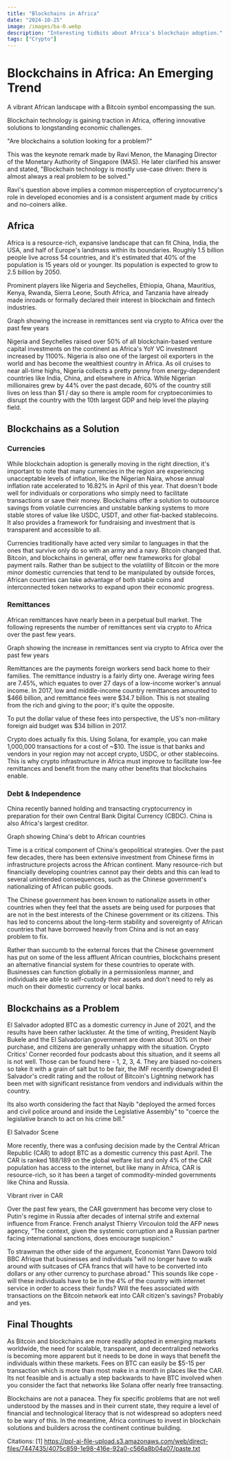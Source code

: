 ```yaml
---
title: "Blockchains in Africa"
date: "2024-10-25"
image: /images/ba-0.webp
description: "Interesting tidbits about Africa's blockchain adoption."
tags: ["Crypto"]
---
```


# Blockchains in Africa: An Emerging Trend

A vibrant African landscape with a Bitcoin symbol encompassing the sun.

Blockchain technology is gaining traction in Africa, offering innovative solutions to longstanding economic challenges.

"Are blockchains a solution looking for a problem?"

This was the keynote remark made by Ravi Menon, the Managing Director of the Monetary Authority of Singapore (MAS). He later clarified his answer and stated, "Blockchain technology is mostly use-case driven: there is almost always a real problem to be solved."

Ravi's question above implies a common misperception of cryptocurrency's role in developed economies and is a consistent argument made by critics and no-coiners alike.

## Africa

Africa is a resource-rich, expansive landscape that can fit China, India, the USA, and half of Europe's landmass within its boundaries. Roughly 1.5 billion people live across 54 countries, and it's estimated that 40% of the population is 15 years old or younger. Its population is expected to grow to 2.5 billion by 2050.

Prominent players like Nigeria and Seychelles, Ethiopia, Ghana, Mauritius, Kenya, Rwanda, Sierra Leone, South Africa, and Tanzania have already made inroads or formally declared their interest in blockchain and fintech industries.

Graph showing the increase in remittances sent via crypto to Africa over the past few years

Nigeria and Seychelles raised over 50% of all blockchain-based venture capital investments on the continent as Africa's YoY VC investment increased by 1100%. Nigeria is also one of the largest oil exporters in the world and has become the wealthiest country in Africa. As oil cruises to near all-time highs, Nigeria collects a pretty penny from energy-dependent countries like India, China, and elsewhere in Africa. While Nigerian millionaires grew by 44% over the past decade, 60% of the country still lives on less than $1 / day so there is ample room for cryptoeconimies to disrupt the country with the 10th largest GDP and help level the playing field.

## Blockchains as a Solution

### Currencies

While blockchain adoption is generally moving in the right direction, it's important to note that many currencies in the region are experiencing unacceptable levels of inflation, like the Nigerian Naira, whose annual inflation rate accelerated to 16.82% in April of this year. That doesn't bode well for individuals or corporations who simply need to facilitate transactions or save their money. Blockchains offer a solution to outsource savings from volatile currencies and unstable banking systems to more stable stores of value like USDC, USDT, and other fiat-backed stablecoins. It also provides a framework for fundraising and investment that is transparent and accessible to all.

Currencies traditionally have acted very similar to languages in that the ones that survive only do so with an army and a navy. Bitcoin changed that. Bitcoin, and blockchains in general, offer new frameworks for global payment rails. Rather than be subject to the volatility of Bitcoin or the more minor domestic currencies that tend to be manipulated by outside forces, African countries can take advantage of both stable coins and interconnected token networks to expand upon their economic progress.

### Remittances

African remittances have nearly been in a perpetual bull market. The following represents the number of remittances sent via crypto to Africa over the past few years.

Graph showing the increase in remittances sent via crypto to Africa over the past few years

Remittances are the payments foreign workers send back home to their families. The remittance industry is a fairly dirty one. Average wiring fees are 7.45%, which equates to over 27 days of a low-income worker's annual income. In 2017, low and middle-income country remittances amounted to $466 billion, and remittance fees were $34.7 billion. This is not stealing from the rich and giving to the poor; it's quite the opposite.

To put the dollar value of these fees into perspective, the US's non-military foreign aid budget was $34 billion in 2017.

Crypto does actually fix this. Using Solana, for example, you can make 1,000,000 transactions for a cost of ~$10. The issue is that banks and vendors in your region may not accept crypto, USDC, or other stablecoins. This is why crypto infrastructure in Africa must improve to facilitate low-fee remittances and benefit from the many other benefits that blockchains enable.

### Debt & Independence

China recently banned holding and transacting cryptocurrency in preparation for their own Central Bank Digital Currency (CBDC). China is also Africa's largest creditor.

Graph showing China's debt to African countries

Time is a critical component of China's geopolitical strategies. Over the past few decades, there has been extensive investment from Chinese firms in infrastructure projects across the African continent. Many resource-rich but financially developing countries cannot pay their debts and this can lead to several unintended consequences, such as the Chinese government's nationalizing of African public goods.

The Chinese government has been known to nationalize assets in other countries when they feel that the assets are being used for purposes that are not in the best interests of the Chinese government or its citizens. This has led to concerns about the long-term stability and sovereignty of African countries that have borrowed heavily from China and is not an easy problem to fix.

Rather than succumb to the external forces that the Chinese government has put on some of the less affluent African countries, blockchains present an alternative financial system for these countries to operate with. Businesses can function globally in a permissionless manner, and individuals are able to self-custody their assets and don't need to rely as much on their domestic currency or local banks.

## Blockchains as a Problem

El Salvador adopted BTC as a domestic currency in June of 2021, and the results have been rather lackluster. At the time of writing, President Nayib Bukele and the El Salvadorian government are down about 30% on their purchase, and citizens are generally unhappy with the situation. Crypto Critics' Corner recorded four podcasts about this situation, and it seems all is not well. Those can be found here - 1, 2, 3, 4. They are biased no-coiners so take it with a grain of salt but to be fair, the IMF recently downgraded El Salvador's credit rating and the rollout of Bitcoin's Lightning network has been met with significant resistance from vendors and individuals within the country.

Its also worth considering the fact that Nayib "deployed the armed forces and civil police around and inside the Legislative Assembly" to "coerce the legislative branch to act on his crime bill."

El Salvador Scene

More recently, there was a confusing decision made by the Central African Republic (CAR) to adopt BTC as a domestic currency this past April. The CAR is ranked 188/189 on the global welfare list and only 4% of the CAR population has access to the internet, but like many in Africa, CAR is resource-rich, so it has been a target of commodity-minded governments like China and Russia.

Vibrant river in CAR

Over the past few years, the CAR government has become very close to Putin's regime in Russia after decades of internal strife and external influence from France. French analyst Thierry Vircoulon told the AFP news agency, "The context, given the systemic corruption and a Russian partner facing international sanctions, does encourage suspicion."

To strawman the other side of the argument, Economist Yann Daworo told BBC Afrique that businesses and individuals "will no longer have to walk around with suitcases of CFA francs that will have to be converted into dollars or any other currency to purchase abroad." This sounds like cope - will these individuals have to be in the 4% of the country with internet service in order to access their funds? Will the fees associated with transactions on the Bitcoin network eat into CAR citizen's savings? Probably and yes.

## Final Thoughts

As Bitcoin and blockchains are more readily adopted in emerging markets worldwide, the need for scalable, transparent, and decentralized networks is becoming more apparent but it needs to be done in ways that benefit the individuals within these markets. Fees on BTC can easily be $5-15 per transaction which is more than most make in a month in places like the CAR. Its not feasible and is actually a step backwards to have BTC involved when you consider the fact that networks like Solana offer nearly free transacting.

Blockchains are not a panacea. They fix specific problems that are not well understood by the masses and in their current state, they require a level of financial and technological literacy that is not widespread so adopters need to be wary of this. In the meantime, Africa continues to invest in blockchain solutions and builders across the continent continue building.

Citations:
[1] https://ppl-ai-file-upload.s3.amazonaws.com/web/direct-files/7447435/4075c859-1e98-416e-92a0-c566a8b04a07/paste.txt
